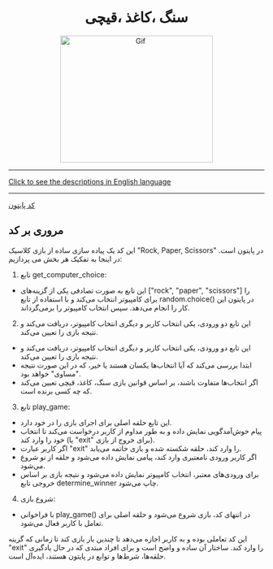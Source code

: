 <div align="center">

# سنگ ،کاغذ ،قیچی
<img alt="Gif" src="https://i.pinimg.com/originals/3b/f2/f4/3bf2f45865bc4a63a663611ea357de4c.gif" height="250px" width="300px">
</div>
<hr>

[Click to see the descriptions in English language](EnglishRockPaperScissors.md)
<hr>

[کد پایتون](RockPaperScissors.py)
## مروری بر کد
این کد یک پیاده سازی ساده از بازی کلاسیک "Rock, Paper, Scissors" در پایتون است. در اینجا به تفکیک هر بخش می پردازیم:
1. تابع get_computer_choice:
- این تابع به صورت تصادفی یکی از گزینه‌های ["rock", "paper", "scissors"] را برای کامپیوتر انتخاب می‌کند و با استفاده از تابع random.choice() در پایتون این کار را انجام می‌دهد. سپس انتخاب کامپیوتر را برمی‌گرداند.
2. این تابع دو ورودی، یکی انتخاب کاربر و دیگری انتخاب کامپیوتر، دریافت می‌کند و نتیجه بازی را تعیین می‌کند.
- این تابع دو ورودی، یکی انتخاب کاربر و دیگری انتخاب کامپیوتر، دریافت می‌کند و نتیجه بازی را تعیین می‌کند.
- ابتدا بررسی می‌کند که آیا انتخاب‌ها یکسان هستند یا خیر، که در این صورت نتیجه "مساوی" خواهد بود.
- اگر انتخاب‌ها متفاوت باشند، بر اساس قوانین بازی سنگ، کاغذ، قیچی تعیین می‌کند که چه کسی برنده است.
3. تابع play_game:
  - این تابع حلقه اصلی برای اجرای بازی را در خود دارد.
  - پیام خوش‌آمدگویی نمایش داده و به طور مداوم از کاربر درخواست می‌کند تا انتخاب خود را وارد کند (یا "exit" برای خروج از بازی).
  - اگر کاربر عبارت "exit" را وارد کند، حلقه شکسته شده و بازی خاتمه می‌یابد.
  - اگر کاربر ورودی نامعتبری وارد کند، پیامی نمایش داده می‌شود و حلقه از نو شروع می‌شود.
  - برای ورودی‌های معتبر، انتخاب کامپیوتر نمایش داده می‌شود و نتیجه بازی بر اساس خروجی تابع determine_winner چاپ می‌شود.
4. شروع بازی:
- با فراخوانی play_game() در انتهای کد، بازی شروع می‌شود و حلقه اصلی برای تعامل با کاربر فعال می‌شود.

این کد تعاملی بوده و به کاربر اجازه می‌دهد تا چندین بار بازی کند تا زمانی که گزینه "exit" را وارد کند. ساختار آن ساده و واضح است و برای افراد مبتدی که در حال یادگیری حلقه‌ها، شرط‌ها و توابع در پایتون هستند، ایده‌آل است.
  
